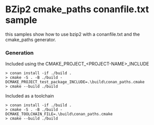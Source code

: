 
# BZip2 cmake_paths conanfile.txt sample

this samples show how to use bzip2 with a conanfile.txt and the cmake_paths generator.

### Generation

Included using the CMAKE_PROJECT_\<PROJECT-NAME\>_INCLUDE

```
> conan install -if ./build .
> cmake -S . -B ./build -DCMAKE_PROJECT_test_package_INCLUDE=.\build\conan_paths.cmake
> cmake --build ./build
```

Included as a toolchain

```
> conan install -if ./build .
> cmake -S . -B ./build -DCMAKE_TOOLCHAIN_FILE=.\build\conan_paths.cmake
> cmake --build ./build
```